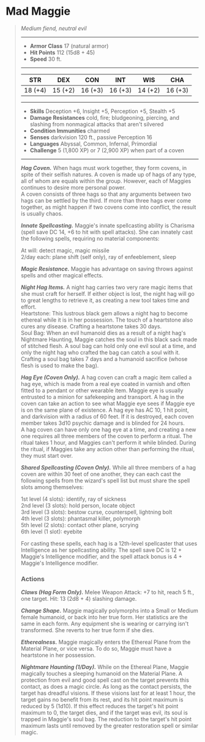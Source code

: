 # Mad Maggie
>*Medium fiend, neutral evil*
>___
>- **Armor Class** 17 (natural armor)
>- **Hit Points** 112 (15d8 + 45)
>- **Speed** 30 ft.
>___
>|STR|DEX|CON|INT|WIS|CHA|
>|:---:|:---:|:---:|:---:|:---:|:---:|
>|18 (+4)|15 (+2)|16 (+3)|16 (+3)|14 (+2)|16 (+3)|
>___
>- **Skills** Deception +6, Insight +5, Perception +5, Stealth +5
>- **Damage Resistances** cold, fire; bludgeoning, piercing, and slashing from nonmagical attacks that aren't silvered
>- **Condition Immunities** charmed
>- **Senses** darkvision 120 ft., passive Perception 16
>- **Languages** Abyssal, Common, Infernal, Primordial
>- **Challenge** 5 (1,800 XP) or 7 (2,900 XP) when part of a coven
>___
>***Hag Coven.*** When hags must work together, they form covens, in spite of their selfish natures. A coven is made up of hags of any type, all of whom are equals within the group. However, each of Maggies continues to desire more personal power.  
>A coven consists of three hags so that any arguments between two hags can be settled by the third. If more than three hags ever come together, as might happen if two covens come into conflict, the result is usually chaos.  
>
>***Innate Spellcasting.*** Maggie's innate spellcasting ability is Charisma (spell save DC 14, +6 to hit with spell attacks). She can innately cast the following spells, requiring no material components:  
>
>At will: detect magic, magic missile  
>2/day each: plane shift (self only), ray of enfeeblement, sleep  
>
>
>***Magic Resistance.*** Maggie has advantage on saving throws against spells and other magical effects.  
>
>***Night Hag Items.*** A night hag carries two very rare magic items that she must craft for herself. If either object is lost, the night hag will go to great lengths to retrieve it, as creating a new tool takes time and effort.  
>Heartstone: This lustrous black gem allows a night hag to become ethereal while it is in her possession. The touch of a heartstone also cures any disease. Crafting a heartstone takes 30 days.  
>Soul Bag: When an evil humanoid dies as a result of a night hag's Nightmare Haunting, Maggie catches the soul in this black sack made of stitched flesh. A soul bag can hold only one evil soul at a time, and only the night hag who crafted the bag can catch a soul with it. Crafting a soul bag takes 7 days and a humanoid sacrifice (whose flesh is used to make the bag).  
>
>***Hag Eye (Coven Only).*** A hag coven can craft a magic item called a hag eye, which is made from a real eye coated in varnish and often fitted to a pendant or other wearable item. Maggie eye is usually entrusted to a minion for safekeeping and transport. A hag in the coven can take an action to see what Maggie eye sees if Maggie eye is on the same plane of existence. A hag eye has AC 10, 1 hit point, and darkvision with a radius of 60 feet. If it is destroyed, each coven member takes 3d10 psychic damage and is blinded for 24 hours.  
>A hag coven can have only one hag eye at a time, and creating a new one requires all three members of the coven to perform a ritual. The ritual takes 1 hour, and Maggies can't perform it while blinded. During the ritual, if Maggies take any action other than performing the ritual, they must start over.  
>
>***Shared Spellcasting (Coven Only).*** While all three members of a hag coven are within 30 feet of one another, they can each cast the following spells from the wizard's spell list but must share the spell slots among themselves:  
>
>1st level (4 slots): identify, ray of sickness  
>2nd level (3 slots): hold person, locate object  
>3rd level (3 slots): bestow curse, counterspell, lightning bolt  
>4th level (3 slots): phantasmal killer, polymorph  
>5th level (2 slots): contact other plane, scrying  
>6th level (1 slot): eyebite  
>
>For casting these spells, each hag is a 12th-level spellcaster that uses Intelligence as her spellcasting ability. The spell save DC is 12 + Maggie's Intelligence modifier, and the spell attack bonus is 4 + Maggie's Intelligence modifier.  
>
>
>### Actions
>***Claws (Hag Form Only).*** Melee Weapon Attack: +7 to hit, reach 5 ft., one target. Hit: 13 (2d8 + 4) slashing damage.  
>
>***Change Shape.*** Maggie magically polymorphs into a Small or Medium female humanoid, or back into her true form. Her statistics are the same in each form. Any equipment she is wearing or carrying isn't transformed. She reverts to her true form if she dies.  
>
>***Etherealness.*** Maggie magically enters the Ethereal Plane from the Material Plane, or vice versa. To do so, Maggie must have a heartstone in her possession.  
>
>***Nightmare Haunting (1/Day).*** While on the Ethereal Plane, Maggie magically touches a sleeping humanoid on the Material Plane. A protection from evil and good spell cast on the target prevents this contact, as does a magic circle. As long as the contact persists, the target has dreadful visions. If these visions last for at least 1 hour, the target gains no benefit from its rest, and its hit point maximum is reduced by 5 (1d10). If this effect reduces the target's hit point maximum to 0, the target dies, and if the target was evil, its soul is trapped in Maggie's soul bag. The reduction to the target's hit point maximum lasts until removed by the  greater restoration spell or similar magic.